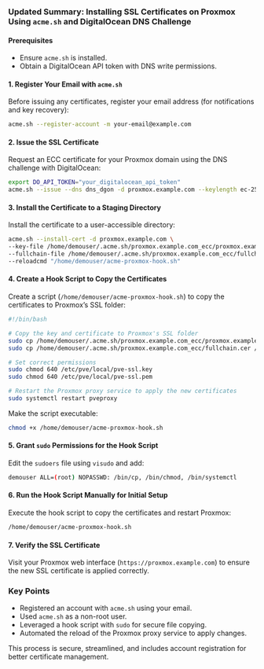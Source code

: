 ### Updated Summary: Installing SSL Certificates on Proxmox Using `acme.sh` and DigitalOcean DNS Challenge

#### Prerequisites
- Ensure `acme.sh` is installed.
- Obtain a DigitalOcean API token with DNS write permissions.

#### 1. **Register Your Email with `acme.sh`**
Before issuing any certificates, register your email address (for notifications and key recovery):

```bash
acme.sh --register-account -m your-email@example.com
```

#### 2. **Issue the SSL Certificate**
Request an ECC certificate for your Proxmox domain using the DNS challenge with DigitalOcean:

```bash
export DO_API_TOKEN="your_digitalocean_api_token"
acme.sh --issue --dns dns_dgon -d proxmox.example.com --keylength ec-256
```

#### 3. **Install the Certificate to a Staging Directory**
Install the certificate to a user-accessible directory:

```bash
acme.sh --install-cert -d proxmox.example.com \
--key-file /home/demouser/.acme.sh/proxmox.example.com_ecc/proxmox.example.com.key \
--fullchain-file /home/demouser/.acme.sh/proxmox.example.com_ecc/fullchain.cer \
--reloadcmd "/home/demouser/acme-proxmox-hook.sh"
```

#### 4. **Create a Hook Script to Copy the Certificates**
Create a script (`/home/demouser/acme-proxmox-hook.sh`) to copy the certificates to Proxmox’s SSL folder:

```bash
#!/bin/bash

# Copy the key and certificate to Proxmox's SSL folder
sudo cp /home/demouser/.acme.sh/proxmox.example.com_ecc/proxmox.example.com.key /etc/pve/local/pve-ssl.key
sudo cp /home/demouser/.acme.sh/proxmox.example.com_ecc/fullchain.cer /etc/pve/local/pve-ssl.pem

# Set correct permissions
sudo chmod 640 /etc/pve/local/pve-ssl.key
sudo chmod 640 /etc/pve/local/pve-ssl.pem

# Restart the Proxmox proxy service to apply the new certificates
sudo systemctl restart pveproxy
```

Make the script executable:

```bash
chmod +x /home/demouser/acme-proxmox-hook.sh
```

#### 5. **Grant `sudo` Permissions for the Hook Script**
Edit the `sudoers` file using `visudo` and add:

```bash
demouser ALL=(root) NOPASSWD: /bin/cp, /bin/chmod, /bin/systemctl
```

#### 6. **Run the Hook Script Manually for Initial Setup**
Execute the hook script to copy the certificates and restart Proxmox:

```bash
/home/demouser/acme-proxmox-hook.sh
```

#### 7. **Verify the SSL Certificate**
Visit your Proxmox web interface (`https://proxmox.example.com`) to ensure the new SSL certificate is applied correctly.

### Key Points
- Registered an account with `acme.sh` using your email.
- Used `acme.sh` as a non-root user.
- Leveraged a hook script with `sudo` for secure file copying.
- Automated the reload of the Proxmox proxy service to apply changes.

This process is secure, streamlined, and includes account registration for better certificate management.
